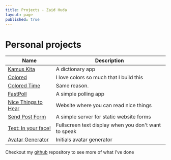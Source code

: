 ```yaml
---
title: Projects - Zaid Huda
layout: page
published: true
---
```


# Personal projects

|Name|Description|
| --- | --- |
|[Kamus Kita](https://kamuskita.zaidhuda.com/)|A dictionary app|
|[Colored](https://colored.zaidhuda.com)|I love colors so much that I build this|
|[Colored Time](https://colored-time.zaidhuda.com)|Same reason.|
|[FastPoll](http://fastpoll.zaidhuda.com/)|A simple polling app|
|[Nice Things to Hear](https://nicethingstohear.zaidhuda.com/)|Website where you can read nice things|
|[Send Post Form](https://sendpostform.zaidhuda.com/)|A simple server for static website forms|
|[Text: In your face!](https://inyourface.zaidhuda.com/)|Fullscreen text display when you don't want to speak|
|[Avatar Generator](https://avatar.zaidhuda.com/)|Initials avatar generator|

Checkout my [github](https://github.com/hudadiaz) repository to see more of what I've done
